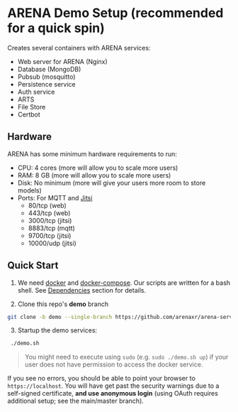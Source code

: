 # ARENA Demo Setup (recommended for a quick spin)

Creates several containers with ARENA services:

* Web server for ARENA (Nginx)
* Database (MongoDB)
* Pubsub (mosquitto)
* Persistence service
* Auth service
* ARTS
* File Store
* Certbot

## Hardware
ARENA has some minimum hardware requirements to run:
- CPU: 4 cores (more will allow you to scale more users)
- RAM: 8 GB (more will allow you to scale more users)
- Disk: No minimum (more will give your users more room to store models)
- Ports: For MQTT and [Jitsi](https://jitsi.github.io/handbook/docs/devops-guide/devops-guide-quickstart/#setup-and-configure-your-firewall)
  - 80/tcp (web)
  - 443/tcp (web)
  - 3000/tcp (jitsi)
  - 8883/tcp (mqtt)
  - 9700/tcp (jitsi)
  - 10000/udp (jitsi)

## Quick Start

1. We need [docker](https://docs.docker.com/get-docker/) and [docker-compose](https://docs.docker.com/compose/install/). Our scripts are written for a bash shell. See [Dependencies](#dependenciesassumptions) section for details.

2. Clone this repo's **demo** branch

```bash
git clone -b demo --single-branch https://github.com/arenaxr/arena-services-docker.git
```

3. Startup the demo services:

```bash
 ./demo.sh
```
> You might need to execute using ```sudo``` (e.g. ```sudo ./demo.sh up```) if your user does not have permission to access the docker service.

If you see no errors, you should be able to point your browser to `https://localhost`. You will have get past the security warnings due to a self-signed certificate, **and use anonymous login** (using OAuth requires additional setup; see the main/master branch).